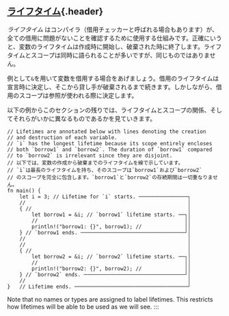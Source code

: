 ## [ライフタイム](#ライフタイム){.header}

*ライフタイム*
はコンパイラ（借用チェッカーと呼ばれる場合もあります）が、全ての借用に問題がないことを確認するために使用する仕組みです。正確にいうと、変数のライフタイムは作成時に開始し、破棄された時に終了します。ライフタイムとスコープは同時に語られることが多いですが、同じものではありません。

例として`&`を用いて変数を借用する場合をあげましょう。借用のライフタイムは宣言時に決定し、そこから貸し手が破棄されるまで続きます。しかしながら、借用のスコープは参照が使われる際に決定します。

以下の例からこのセクションの残りでは、ライフタイムとスコープの関係、そしてそれらがいかに異なるものであるかを見ていきます。

    // Lifetimes are annotated below with lines denoting the creation
    // and destruction of each variable.
    // `i` has the longest lifetime because its scope entirely encloses 
    // both `borrow1` and `borrow2`. The duration of `borrow1` compared 
    // to `borrow2` is irrelevant since they are disjoint.
    // 以下では、変数の作成から破棄までのライフタイムを線で示しています。
    // `i`は最長のライフタイムを持ち、そのスコープは`borrow1`および`borrow2`
    // のスコープを完全に包含します。`borrow1`と`borrow2`の存続期間は一切重なりません。
    fn main() {
        let i = 3; // Lifetime for `i` starts. ────────────────┐
        //                                                     │
        { //                                                   │
            let borrow1 = &i; // `borrow1` lifetime starts. ──┐│
            //                                                ││
            println!("borrow1: {}", borrow1); //              ││
        } // `borrow1 ends. ──────────────────────────────────┘│
        //                                                     │
        //                                                     │
        { //                                                   │
            let borrow2 = &i; // `borrow2` lifetime starts. ──┐│
            //                                                ││
            println!("borrow2: {}", borrow2); //              ││
        } // `borrow2` ends. ─────────────────────────────────┘│
        //                                                     │
    }   // Lifetime ends. ─────────────────────────────────────┘

Note that no names or types are assigned to label lifetimes. This
restricts how lifetimes will be able to be used as we will see.
:::


